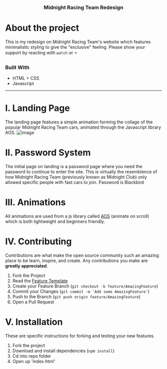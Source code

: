 <p align="center">
  <h3 align="center">Midnight Racing Team Redesign</h3>
</p>

# About the project
This is my redesign on Midnight Racing Team's website which features minimalistic styling to give the "exclusive" feeling. 
Please show your support by reacting with `watch` or ⭐

### Built With

* HTML + CSS
* Javascript

***
# **I. Landing Page**

The landing page features a simple animation forming the collage of the popular Midnight Racing Team cars, animated through the Javascript library AOS.
![image](https://media.discordapp.net/attachments/1102885622865207336/1102885644314873906/image.png?width=1836&height=1194)

# **II. Password System**

The initial page on landing is a password page where you need the password to continue to enter the site. This is virtually the resemblence of how Midnight Racing Team (previously known as Midnight Club) only allowed specific people with fast cars to join. Password is Blackbird

# **III. Animations**

All animations are used from a js library called [AOS](https://michalsnik.github.io/aos/) (animate on scroll) which is both lightweight and beginners friendly.

# **IV. Contributing**

Contributions are what make the open source community such an amazing place to be learn, inspire, and create. Any contributions you make are **greatly appreciated**.

1. Fork the Project
2. Read the [Feature Template](./template.md)
2. Create your Feature Branch (`git checkout -b feature/AmazingFeature`)
3. Commit your Changes (`git commit -m 'Add some AmazingFeature'`)
4. Push to the Branch (`git push origin feature/AmazingFeature`)
5. Open a Pull Request

# **V. Installation**

These are specific instructions for forking and testing your new features.

1. Fork the project
2. Download and install dependencies (`npm install`)
3. Cd into repo folder
4. Open up 'index.html'
